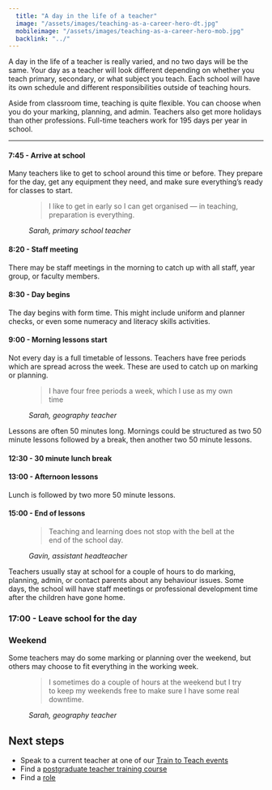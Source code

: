 ```yaml
---
  title: "A day in the life of a teacher"
  image: "/assets/images/teaching-as-a-career-hero-dt.jpg"
  mobileimage: "/assets/images/teaching-as-a-career-hero-mob.jpg"
  backlink: "../"
---
```


A day in the life of a teacher is really varied, and no two days will be the same. Your day as a teacher will look different depending on whether you teach primary, secondary, or what subject you teach. Each school will have its own schedule and different responsibilities outside of teaching hours. 

Aside from classroom time, teaching is quite flexible. You can choose when you do your marking, planning, and admin. Teachers also get more holidays than other professions. Full-time teachers work for 195 days per year in school. 

----

#### 7:45 - Arrive at school

Many teachers like to get to school around this time or before. They prepare for the day, get any equipment they need, and make sure everything’s ready for classes to start. 

<figure>
  <blockquote>
    <p>I like to get in early so I can get organised — in teaching, preparation is everything.</p>
  </blockquote>
  <figcaption>
    <cite>Sarah, primary school teacher</cite>
  </figcaption>
</figure>

#### 8:20 - Staff meeting 

There may be staff meetings in the morning to catch up with all staff, year group, or faculty members. 

#### 8:30 - Day begins 
The day begins with form time. This might include uniform and planner checks, or even some numeracy and literacy skills activities. 

#### 9:00 - Morning lessons start 
Not every day is a full timetable of lessons. Teachers have free periods which are spread across the week. These are used to catch up on marking or planning. 

<figure class="right">
  <blockquote>
    <p>I have four free periods a week, which I use as my own time</p>
  </blockquote>
  <figcaption>
    <cite>Sarah, geography teacher</cite>
  </figcaption>
</figure>

Lessons are often 50 minutes long. Mornings could be structured as two 50 minute lessons followed by a break, then another two 50 minute lessons. 

#### 12:30 - 30 minute lunch break 

#### 13:00 - Afternoon lessons

Lunch is followed by two more 50 minute lessons.  

#### 15:00 - End of lessons

<figure>
  <blockquote>
    <p>
      Teaching and learning does not stop with the bell at the end of the school day.
    </p>
  </blockquote>
  <figcaption>
    <cite>Gavin, assistant headteacher</cite>
  </figcaption>
</figure>

Teachers usually stay at school for a couple of hours to do marking, planning, admin, or contact parents about any behaviour issues. Some days, the school will have staff meetings or professional development time after the children have gone home. 

### 17:00 - Leave school for the day 

### Weekend 
Some teachers may do some marking or planning over the weekend, but others may choose to fit everything in the working week. 

<figure>
  <blockquote>
    <p>I sometimes do a couple of hours at the weekend but I try to keep my weekends free to make sure I have some real downtime.</p>
  </blockquote>
  <figcaption>
    <cite>Sarah, geography teacher</cite>
  </figcaption>
</figure>

<section class="clearfix">
  <h2 id="next-steps">Next steps</h2>

  <ul>
    <li>Speak to a current teacher at one of our <a href="/event-categories/train-to-teach-events">Train to Teach events</a></li>
    <li>Find a <a href="https://www.gov.uk/find-postgraduate-teacher-training-courses">postgraduate teacher training course</a></li>
    <li>Find a <a href="https://teaching-vacancies.service.gov.uk/">role</a></li>
  </ul>
</section>
